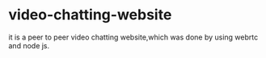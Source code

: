 # video-chatting-website
it is a peer to peer video chatting website,which was done by using webrtc and node js.
